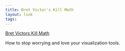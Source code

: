 ```yaml
--- 
title: Bret Victor's Kill Math
layout: link
tags: 
---
```

[Bret Victors Kill Math](http://worrydream.com/KillMath/)

How to stop worrying and love your visualization tools.
